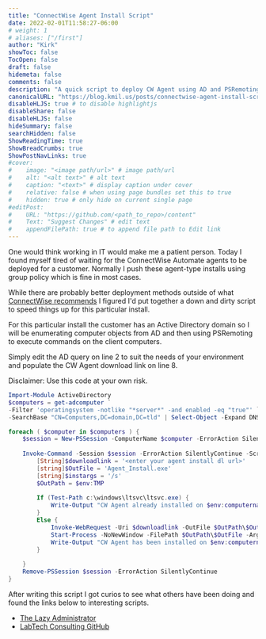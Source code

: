 ```yaml
---
title: "ConnectWise Agent Install Script"
date: 2022-02-01T11:58:27-06:00
# weight: 1
# aliases: ["/first"]
author: "Kirk"
showToc: false
TocOpen: false
draft: false
hidemeta: false
comments: false
description: "A quick script to deploy CW Agent using AD and PSRemoting"
canonicalURL: "https://blog.kmil.us/posts/connectwise-agent-install-script/"
disableHLJS: true # to disable highlightjs
disableShare: false
disableHLJS: false
hideSummary: false
searchHidden: false
ShowReadingTime: true
ShowBreadCrumbs: true
ShowPostNavLinks: true
#cover:
#    image: "<image path/url>" # image path/url
#    alt: "<alt text>" # alt text
#    caption: "<text>" # display caption under cover
#    relative: false # when using page bundles set this to true
#    hidden: true # only hide on current single page
#editPost:
#    URL: "https://github.com/<path_to_repo>/content"
#    Text: "Suggest Changes" # edit text
#    appendFilePath: true # to append file path to Edit link
---
```

One would think working in IT would make me a patient person. Today I found myself tired of waiting for the ConnectWise Automate agents to be deployed for a customer. Normally I push these agent-type installs using group policy which is fine in most cases. 

While there are probably better deployment methods outside of what [ConnectWise recommends](https://docs.connectwise.com/ConnectWise_Automate_Documentation/040/050) I figured I'd put together a down and dirty script to speed things up for this particular install. 

For this particular install the customer has an Active Directory domain so I will be enumerating computer objects from AD and then using PSRemoting to execute commands on the client computers. 

Simply edit the AD query on line 2 to suit the needs of your environment and populate the CW Agent download link on line 8. 

Disclaimer: Use this code at your own risk. 

```powershell
Import-Module ActiveDirectory
$computers = get-adcomputer `
-Filter 'operatingsystem -notlike "*server*" -and enabled -eq "true"' `
-SearchBase "CN=Computers,DC=domain,DC=tld" | Select-Object -Expand DNSHostName

foreach ( $computer in $computers ) {
    $session = New-PSSession -ComputerName $computer -ErrorAction SilentlyContinue
	
    Invoke-Command -Session $session -ErrorAction SilentlyContinue -ScriptBlock {
        [String]$downloadlink = '<enter your agent install dl url>'
        [string]$OutFile = 'Agent_Install.exe'
        [string]$instargs = '/s'
        $OutPath = $env:TMP
        
        If (Test-Path c:\windows\ltsvc\ltsvc.exe) {
            Write-Output "CW Agent already installed on $env:computername"	
        }
        Else {
            Invoke-WebRequest -Uri $downloadlink -OutFile $OutPath\$OutFile -ErrorAction SilentlyContinue
            Start-Process -NoNewWindow -FilePath $OutPath\$OutFile -ArgumentList $instargs -Wait -ErrorAction SilentlyContinue
            Write-Output "CW Agent has been installed on $env:computername"
        }
		
    }
    Remove-PSSession $session -ErrorAction SilentlyContinue
}
```

After writing this script I got curios to see what others have been doing and found the links below to interesting scripts.

 - [The Lazy Administrator](https://www.thelazyadministrator.com/2019/04/30/deploy-connectwise-automate-formerly-labtech-agent-remotely-and-quietly-with-powershell/)
 - [LabTech Consulting GitHub](https://github.com/LabtechConsulting/LabTech-Powershell-Module/blob/master/LabTech/Install-LTService.md)

